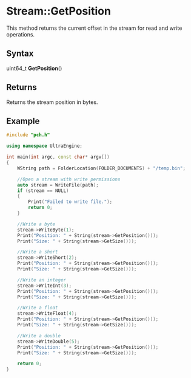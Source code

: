# Stream::GetPosition #
This method returns the current offset in the stream for read and write operations.

## Syntax ##
uint64_t **GetPosition**()

## Returns ##
Returns the stream position in bytes.

## Example
```c++
#include "pch.h"

using namespace UltraEngine;

int main(int argc, const char* argv[])
{
	WString path = FolderLocation(FOLDER_DOCUMENTS) + "/temp.bin";

	//Open a stream with write permissions
	auto stream = WriteFile(path);
	if (stream == NULL)
	{
		Print("Failed to write file.");
		return 0;
	}

	//Write a byte
	stream->WriteByte(1);
	Print("Position: " + String(stream->GetPosition()));
	Print("Size: " + String(stream->GetSize()));

	//Write a short
	stream->WriteShort(2);
	Print("Position: " + String(stream->GetPosition()));
	Print("Size: " + String(stream->GetSize()));

	//Write an integer
	stream->WriteInt(3);
	Print("Position: " + String(stream->GetPosition()));
	Print("Size: " + String(stream->GetSize()));

	//Write a float
	stream->WriteFloat(4);
	Print("Position: " + String(stream->GetPosition()));
	Print("Size: " + String(stream->GetSize()));

	//Write a double
	stream->WriteDouble(5);
	Print("Position: " + String(stream->GetPosition()));
	Print("Size: " + String(stream->GetSize()));

	return 0;
}
```
